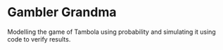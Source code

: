 # Gambler Grandma
Modelling the game of Tambola using probability and simulating it using code to verify results.
